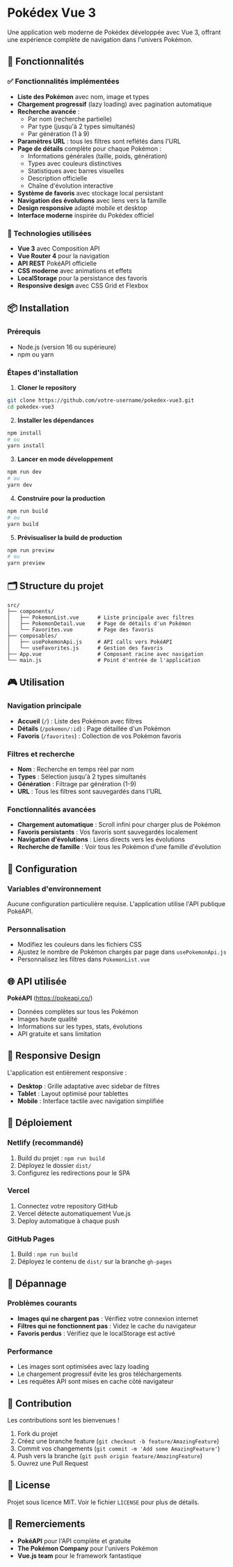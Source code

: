 # Pokédex Vue 3

Une application web moderne de Pokédex développée avec Vue 3, offrant une expérience complète de navigation dans l'univers Pokémon.

## 🚀 Fonctionnalités

### ✅ Fonctionnalités implémentées
- **Liste des Pokémon** avec nom, image et types
- **Chargement progressif** (lazy loading) avec pagination automatique
- **Recherche avancée** :
  - Par nom (recherche partielle)
  - Par type (jusqu'à 2 types simultanés)
  - Par génération (1 à 9)
- **Paramètres URL** : tous les filtres sont reflétés dans l'URL
- **Page de détails** complète pour chaque Pokémon :
  - Informations générales (taille, poids, génération)
  - Types avec couleurs distinctives
  - Statistiques avec barres visuelles
  - Description officielle
  - Chaîne d'évolution interactive
- **Système de favoris** avec stockage local persistant
- **Navigation des évolutions** avec liens vers la famille
- **Design responsive** adapté mobile et desktop
- **Interface moderne** inspirée du Pokédex officiel

### 🎯 Technologies utilisées
- **Vue 3** avec Composition API
- **Vue Router 4** pour la navigation
- **API REST** PokéAPI officielle
- **CSS moderne** avec animations et effets
- **LocalStorage** pour la persistance des favoris
- **Responsive design** avec CSS Grid et Flexbox

## 📦 Installation

### Prérequis
- Node.js (version 16 ou supérieure)
- npm ou yarn

### Étapes d'installation

1. **Cloner le repository**
```bash
git clone https://github.com/votre-username/pokedex-vue3.git
cd pokedex-vue3
```

2. **Installer les dépendances**
```bash
npm install
# ou
yarn install
```

3. **Lancer en mode développement**
```bash
npm run dev
# ou
yarn dev
```

4. **Construire pour la production**
```bash
npm run build
# ou
yarn build
```

5. **Prévisualiser la build de production**
```bash
npm run preview
# ou
yarn preview
```

## 🗂️ Structure du projet

```
src/
├── components/
│   ├── PokemonList.vue      # Liste principale avec filtres
│   ├── PokemonDetail.vue    # Page de détails d'un Pokémon
│   └── Favorites.vue        # Page des favoris
├── composables/
│   ├── usePokemonApi.js     # API calls vers PokéAPI
│   └── useFavorites.js      # Gestion des favoris
├── App.vue                  # Composant racine avec navigation
└── main.js                  # Point d'entrée de l'application
```

## 🎮 Utilisation

### Navigation principale
- **Accueil** (`/`) : Liste des Pokémon avec filtres
- **Détails** (`/pokemon/:id`) : Page détaillée d'un Pokémon
- **Favoris** (`/favorites`) : Collection de vos Pokémon favoris

### Filtres et recherche
- **Nom** : Recherche en temps réel par nom
- **Types** : Sélection jusqu'à 2 types simultanés
- **Génération** : Filtrage par génération (1-9)
- **URL** : Tous les filtres sont sauvegardés dans l'URL

### Fonctionnalités avancées
- **Chargement automatique** : Scroll infini pour charger plus de Pokémon
- **Favoris persistants** : Vos favoris sont sauvegardés localement
- **Navigation d'évolutions** : Liens directs vers les évolutions
- **Recherche de famille** : Voir tous les Pokémon d'une famille d'évolution

## 🔧 Configuration

### Variables d'environnement
Aucune configuration particulière requise. L'application utilise l'API publique PokéAPI.

### Personnalisation
- Modifiez les couleurs dans les fichiers CSS
- Ajustez le nombre de Pokémon chargés par page dans `usePokemonApi.js`
- Personnalisez les filtres dans `PokemonList.vue`

## 🌐 API utilisée

**PokéAPI** (https://pokeapi.co/)
- Données complètes sur tous les Pokémon
- Images haute qualité
- Informations sur les types, stats, évolutions
- API gratuite et sans limitation

## 📱 Responsive Design

L'application est entièrement responsive :
- **Desktop** : Grille adaptative avec sidebar de filtres
- **Tablet** : Layout optimisé pour tablettes
- **Mobile** : Interface tactile avec navigation simplifiée

## 🚀 Déploiement

### Netlify (recommandé)
1. Build du projet : `npm run build`
2. Déployez le dossier `dist/`
3. Configurez les redirections pour le SPA

### Vercel
1. Connectez votre repository GitHub
2. Vercel détecte automatiquement Vue.js
3. Deploy automatique à chaque push

### GitHub Pages
1. Build : `npm run build`
2. Déployez le contenu de `dist/` sur la branche `gh-pages`

## 🐛 Dépannage

### Problèmes courants
- **Images qui ne chargent pas** : Vérifiez votre connexion internet
- **Filtres qui ne fonctionnent pas** : Videz le cache du navigateur
- **Favoris perdus** : Vérifiez que le localStorage est activé

### Performance
- Les images sont optimisées avec lazy loading
- Le chargement progressif évite les gros téléchargements
- Les requêtes API sont mises en cache côté navigateur

## 🤝 Contribution

Les contributions sont les bienvenues !

1. Fork du projet
2. Créez une branche feature (`git checkout -b feature/AmazingFeature`)
3. Commit vos changements (`git commit -m 'Add some AmazingFeature'`)
4. Push vers la branche (`git push origin feature/AmazingFeature`)
5. Ouvrez une Pull Request

## 📄 License

Projet sous licence MIT. Voir le fichier `LICENSE` pour plus de détails.

## 🙏 Remerciements

- **PokéAPI** pour l'API complète et gratuite
- **The Pokémon Company** pour l'univers Pokémon
- **Vue.js team** pour le framework fantastique 
